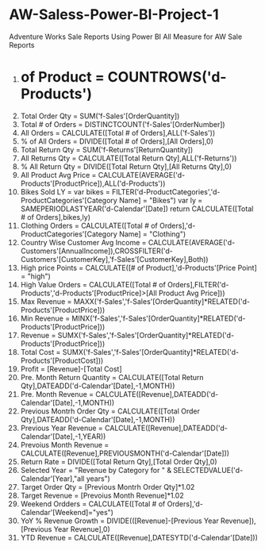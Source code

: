 # AW-Saless-Power-BI-Project-1
Adventure Works Sale Reports Using Power BI
All Measure for AW Sale Reports

1. # of Product = COUNTROWS('d-Products')
2. Total Order Qty = SUM('f-Sales'[OrderQuantity])
3. Total # of Orders = DISTINCTCOUNT('f-Sales'[OrderNumber])
4. All Orders = CALCULATE([Total # of Orders],ALL('f-Sales'))
5. % of All Orders = DIVIDE([Total # of Orders],[All Orders],0)
6. Total Return Qty = SUM('f-Returns'[ReturnQuantity])
7. All Returns Qty = CALCULATE([Total Return Qty],ALL('f-Returns'))
8. % All Return Qty = DIVIDE([Total Return Qty],[All Returns Qty],0)
9. All Product Avg Price = CALCULATE(AVERAGE('d-Products'[ProductPrice]),ALL('d-Products'))
10. Bikes Sold LY = 
    var
        bikes = FILTER('d-ProductCategories','d-ProductCategories'[Category Name] = "Bikes")
    var
        ly = SAMEPERIODLASTYEAR('d-Calendar'[Date])
    return
        CALCULATE([Total # of Orders],bikes,ly)
11. Clothing Orders = CALCULATE([Total # of Orders],'d-ProductCategories'[Category Name] = "Clothing")
12. Country Wise Customer Avg Income = CALCULATE(AVERAGE('d-Customers'[AnnualIncome]),CROSSFILTER('d-Customers'[CustomerKey],'f-Sales'[CustomerKey],Both))
13. High price Points = CALCULATE([# of Product],'d-Products'[Price Point] = "high")
14. High Value Orders = CALCULATE([Total # of Orders],FILTER('d-Products','d-Products'[ProductPrice]>[All Product Avg Price]))
15. Max Revenue = MAXX('f-Sales','f-Sales'[OrderQuantity]*RELATED('d-Products'[ProductPrice]))
16. Min Revenue = MINX('f-Sales','f-Sales'[OrderQuantity]*RELATED('d-Products'[ProductPrice]))
17. Revenue = SUMX('f-Sales','f-Sales'[OrderQuantity]*RELATED('d-Products'[ProductPrice]))
18. Total Cost = SUMX('f-Sales','f-Sales'[OrderQuantity]*RELATED('d-Products'[ProductCost]))
19. Profit = [Revenue]-[Total Cost]
20. Pre. Month Return Quantity = CALCULATE([Total Return Qty],DATEADD('d-Calendar'[Date],-1,MONTH))
21. Pre. Month Revenue = CALCULATE([Revenue],DATEADD('d-Calendar'[Date],-1,MONTH))
22. Previous Montrh Order Qty = CALCULATE([Total Order Qty],DATEADD('d-Calendar'[Date],-1,MONTH))
23. Previous Year Revenue = CALCULATE([Revenue],DATEADD('d-Calendar'[Date],-1,YEAR))
22. Prevoius Month Revenue = CALCULATE([Revenue],PREVIOUSMONTH('d-Calendar'[Date]))
25. Return Rate = DIVIDE([Total Return Qty],[Total Order Qty],0)
26. Selected Year = "Revenue by Category for " & SELECTEDVALUE('d-Calendar'[Year],"all years")
27. Target Order Qty = [Previous Montrh Order Qty]*1.02
28. Target Revenue = [Prevoius Month Revenue]*1.02
29. Weekend Ordders = CALCULATE([Total # of Orders],'d-Calendar'[Weekend]="yes")
30. YoY % Revenue Growth = DIVIDE(([Revenue]-[Previous Year Revenue]),[Previous Year Revenue],0)
31. YTD Revenue = CALCULATE([Revenue],DATESYTD('d-Calendar'[Date]))
